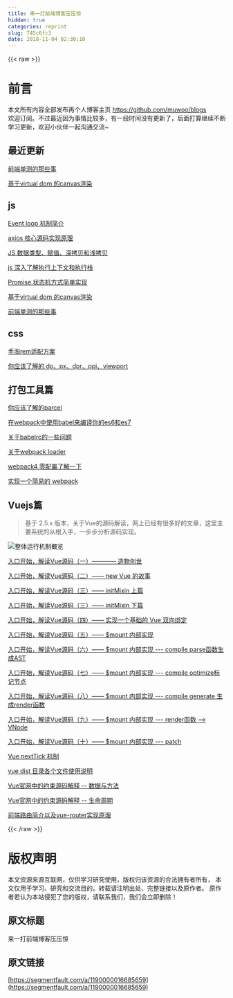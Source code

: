 ```yaml
---
title: 来一打前端博客压压惊
hidden: true
categories: reprint
slug: 745c6fc3
date: 2018-11-04 02:30:10
---
```


{{< raw >}}
<h1 id="articleHeader0">&#x524D;&#x8A00;</h1><p>&#x672C;&#x6587;&#x6240;&#x6709;&#x5185;&#x5BB9;&#x5168;&#x90E8;&#x53D1;&#x5E03;&#x518D;&#x4E2A;&#x4EBA;&#x535A;&#x5BA2;&#x4E3B;&#x9875; <a href="https://github.com/muwoo/blogs" rel="nofollow noreferrer" target="_blank">https://github.com/muwoo/blogs</a><br>&#x6B22;&#x8FCE;&#x8BA2;&#x9605;&#x3002;&#x4E0D;&#x8FC7;&#x6700;&#x8FD1;&#x56E0;&#x4E3A;&#x4E8B;&#x60C5;&#x6BD4;&#x8F83;&#x591A;&#xFF0C;&#x6709;&#x4E00;&#x6BB5;&#x65F6;&#x95F4;&#x6CA1;&#x6709;&#x66F4;&#x65B0;&#x4E86;&#xFF0C;&#x540E;&#x9762;&#x6253;&#x7B97;&#x7EE7;&#x7EED;&#x4E0D;&#x65AD;&#x5B66;&#x4E60;&#x66F4;&#x65B0;&#xFF0C;&#x6B22;&#x8FCE;&#x5C0F;&#x4F19;&#x4F34;&#x4E00;&#x8D77;&#x6C9F;&#x901A;&#x4EA4;&#x6D41;~</p><h2 id="articleHeader1">&#x6700;&#x8FD1;&#x66F4;&#x65B0;</h2><p><a href="https://github.com/muwoo/blogs/issues/33" rel="nofollow noreferrer" target="_blank">&#x524D;&#x7AEF;&#x5355;&#x6D4B;&#x7684;&#x90A3;&#x4E9B;&#x4E8B;</a></p><p><a href="https://github.com/muwoo/blogs/issues/32" rel="nofollow noreferrer" target="_blank">&#x57FA;&#x4E8E;virtual dom &#x7684;canvas&#x6E32;&#x67D3;</a></p><h2 id="articleHeader2">js</h2><p><a href="https://github.com/monkeyWangs/blogs/issues/14" rel="nofollow noreferrer" target="_blank">Event loop &#x673A;&#x5236;&#x7B80;&#x4ECB;</a></p><p><a href="https://github.com/muwoo/blogs/blob/master/src/axios/1.md" rel="nofollow noreferrer" target="_blank">axios &#x6838;&#x5FC3;&#x6E90;&#x7801;&#x5B9E;&#x73B0;&#x539F;&#x7406;</a></p><p><a href="https://github.com/monkeyWangs/blogs/issues/18" rel="nofollow noreferrer" target="_blank">JS &#x6570;&#x636E;&#x7C7B;&#x578B;&#x3001;&#x8D4B;&#x503C;&#x3001;&#x6DF1;&#x62F7;&#x8D1D;&#x548C;&#x6D45;&#x62F7;&#x8D1D;</a></p><p><a href="https://github.com/monkeyWangs/blogs/issues/20" rel="nofollow noreferrer" target="_blank">js &#x6DF1;&#x5165;&#x4E86;&#x89E3;&#x6267;&#x884C;&#x4E0A;&#x4E0B;&#x6587;&#x548C;&#x6267;&#x884C;&#x6808;</a></p><p><a href="https://github.com/monkeyWangs/blogs/blob/master/src/promise/README.md" rel="nofollow noreferrer" target="_blank">Promise &#x72B6;&#x6001;&#x673A;&#x65B9;&#x5F0F;&#x7B80;&#x5355;&#x5B9E;&#x73B0;</a></p><p><a href="https://github.com/muwoo/blogs/issues/32" rel="nofollow noreferrer" target="_blank">&#x57FA;&#x4E8E;virtual dom &#x7684;canvas&#x6E32;&#x67D3;</a></p><p><a href="https://github.com/muwoo/blogs/issues/33" rel="nofollow noreferrer" target="_blank">&#x524D;&#x7AEF;&#x5355;&#x6D4B;&#x7684;&#x90A3;&#x4E9B;&#x4E8B;</a></p><h2 id="articleHeader3">css</h2><p><a href="https://github.com/monkeyWangs/blogs/issues/10" rel="nofollow noreferrer" target="_blank">&#x624B;&#x6DD8;rem&#x9002;&#x914D;&#x65B9;&#x6848;</a></p><p><a href="https://github.com/monkeyWangs/blogs/issues/8" rel="nofollow noreferrer" target="_blank">&#x4F60;&#x5E94;&#x8BE5;&#x4E86;&#x89E3;&#x7684; dp&#x3001;px&#x3001;dpr&#x3001;ppi&#x3001;viewport</a></p><h2 id="articleHeader4">&#x6253;&#x5305;&#x5DE5;&#x5177;&#x7BC7;</h2><p><a href="https://github.com/monkeyWangs/blogs/issues/5" rel="nofollow noreferrer" target="_blank">&#x4F60;&#x5E94;&#x8BE5;&#x4E86;&#x89E3;&#x7684;parcel</a></p><p><a href="https://github.com/monkeyWangs/blogs/issues/3" rel="nofollow noreferrer" target="_blank">&#x5728;webpack&#x4E2D;&#x4F7F;&#x7528;babel&#x6765;&#x7F16;&#x8BD1;&#x4F60;&#x7684;es6&#x548C;es7</a></p><p><a href="https://github.com/monkeyWangs/blogs/issues/6" rel="nofollow noreferrer" target="_blank">&#x5173;&#x4E8E;babelrc&#x7684;&#x4E00;&#x4E9B;&#x95EE;&#x9898;</a></p><p><a href="https://github.com/monkeyWangs/blogs/issues/15" rel="nofollow noreferrer" target="_blank">&#x5173;&#x4E8E;webpack loader</a></p><p><a href="https://github.com/monkeyWangs/blogs/issues/19" rel="nofollow noreferrer" target="_blank">webpack4 &#x96F6;&#x914D;&#x7F6E;&#x4E86;&#x89E3;&#x4E00;&#x4E0B;</a></p><p><a href="https://github.com/muwoo/blogs/issues/29" rel="nofollow noreferrer" target="_blank">&#x5B9E;&#x73B0;&#x4E00;&#x4E2A;&#x7B80;&#x6613;&#x7684; webpack</a></p><h2 id="articleHeader5">Vuejs&#x7BC7;</h2><blockquote>&#x57FA;&#x4E8E; 2.5.x &#x7248;&#x672C;&#xFF0C;&#x5173;&#x4E8E;Vue&#x7684;&#x6E90;&#x7801;&#x89E3;&#x8BFB;&#xFF0C;&#x7F51;&#x4E0A;&#x5DF2;&#x7ECF;&#x6709;&#x5F88;&#x591A;&#x597D;&#x7684;&#x6587;&#x7AE0;&#xFF0C;&#x8FD9;&#x91CC;&#x4E3B;&#x8981;&#x7CFB;&#x7EDF;&#x7684;&#x4ECE;&#x6839;&#x5165;&#x624B;&#xFF0C;&#x4E00;&#x6B65;&#x6B65;&#x5206;&#x6790;&#x6E90;&#x7801;&#x5B9E;&#x73B0;&#x3002;</blockquote><p><span class="img-wrap"><img data-src="/img/remote/1460000016685662?w=1079&amp;h=544" src="https://static.alili.tech/img/remote/1460000016685662?w=1079&amp;h=544" alt="&#x6574;&#x4F53;&#x8FD0;&#x884C;&#x673A;&#x5236;&#x6982;&#x89C8;" title="&#x6574;&#x4F53;&#x8FD0;&#x884C;&#x673A;&#x5236;&#x6982;&#x89C8;" style="cursor:pointer;display:inline"></span></p><p><a href="https://github.com/monkeyWangs/blogs/blob/master/src/Vue/1.md" rel="nofollow noreferrer" target="_blank">&#x5165;&#x53E3;&#x5F00;&#x59CB;&#xFF0C;&#x89E3;&#x8BFB;Vue&#x6E90;&#x7801;&#xFF08;&#x4E00;&#xFF09;&#x2014;&#x2014;&#x2014;&#x2014; &#x9020;&#x7269;&#x521B;&#x4E16;</a></p><p><a href="https://github.com/monkeyWangs/blogs/blob/master/src/Vue/2.md" rel="nofollow noreferrer" target="_blank">&#x5165;&#x53E3;&#x5F00;&#x59CB;&#xFF0C;&#x89E3;&#x8BFB;Vue&#x6E90;&#x7801;&#xFF08;&#x4E8C;&#xFF09;&#x2014;&#x2014; new Vue &#x7684;&#x6545;&#x4E8B;</a></p><p><a href="https://github.com/monkeyWangs/blogs/blob/master/src/Vue/3.md" rel="nofollow noreferrer" target="_blank">&#x5165;&#x53E3;&#x5F00;&#x59CB;&#xFF0C;&#x89E3;&#x8BFB;Vue&#x6E90;&#x7801;&#xFF08;&#x4E09;&#xFF09;&#x2014;&#x2014; initMixin &#x4E0A;&#x7BC7;</a></p><p><a href="https://github.com/monkeyWangs/blogs/blob/master/src/Vue/4.md" rel="nofollow noreferrer" target="_blank">&#x5165;&#x53E3;&#x5F00;&#x59CB;&#xFF0C;&#x89E3;&#x8BFB;Vue&#x6E90;&#x7801;&#xFF08;&#x4E09;&#xFF09;&#x2014;&#x2014; initMixin &#x4E0B;&#x7BC7;</a></p><p><a href="https://github.com/monkeyWangs/blogs/blob/master/src/Vue/5.md" rel="nofollow noreferrer" target="_blank">&#x5165;&#x53E3;&#x5F00;&#x59CB;&#xFF0C;&#x89E3;&#x8BFB;Vue&#x6E90;&#x7801;&#xFF08;&#x56DB;&#xFF09;&#x2014;&#x2014; &#x5B9E;&#x73B0;&#x4E00;&#x4E2A;&#x57FA;&#x7840;&#x7684; Vue &#x53CC;&#x5411;&#x7ED1;&#x5B9A;</a></p><p><a href="https://github.com/monkeyWangs/blogs/blob/master/src/Vue/6.md" rel="nofollow noreferrer" target="_blank">&#x5165;&#x53E3;&#x5F00;&#x59CB;&#xFF0C;&#x89E3;&#x8BFB;Vue&#x6E90;&#x7801;&#xFF08;&#x4E94;&#xFF09;&#x2014;&#x2014; $mount &#x5185;&#x90E8;&#x5B9E;&#x73B0;</a></p><p><a href="https://github.com/monkeyWangs/blogs/blob/master/src/Vue/7.md" rel="nofollow noreferrer" target="_blank">&#x5165;&#x53E3;&#x5F00;&#x59CB;&#xFF0C;&#x89E3;&#x8BFB;Vue&#x6E90;&#x7801;&#xFF08;&#x516D;&#xFF09;&#x2014;&#x2014; $mount &#x5185;&#x90E8;&#x5B9E;&#x73B0; --- compile parse&#x51FD;&#x6570;&#x751F;&#x6210;AST</a></p><p><a href="https://github.com/monkeyWangs/blogs/blob/master/src/Vue/8.md" rel="nofollow noreferrer" target="_blank">&#x5165;&#x53E3;&#x5F00;&#x59CB;&#xFF0C;&#x89E3;&#x8BFB;Vue&#x6E90;&#x7801;&#xFF08;&#x4E03;&#xFF09;&#x2014;&#x2014; $mount &#x5185;&#x90E8;&#x5B9E;&#x73B0; --- compile optimize&#x6807;&#x8BB0;&#x8282;&#x70B9;</a></p><p><a href="https://github.com/monkeyWangs/blogs/blob/master/src/Vue/9.md" rel="nofollow noreferrer" target="_blank">&#x5165;&#x53E3;&#x5F00;&#x59CB;&#xFF0C;&#x89E3;&#x8BFB;Vue&#x6E90;&#x7801;&#xFF08;&#x516B;&#xFF09;&#x2014;&#x2014; $mount &#x5185;&#x90E8;&#x5B9E;&#x73B0; --- compile generate &#x751F;&#x6210;render&#x51FD;&#x6570;</a></p><p><a href="https://github.com/monkeyWangs/blogs/blob/master/src/Vue/10.md" rel="nofollow noreferrer" target="_blank">&#x5165;&#x53E3;&#x5F00;&#x59CB;&#xFF0C;&#x89E3;&#x8BFB;Vue&#x6E90;&#x7801;&#xFF08;&#x4E5D;&#xFF09;&#x2014;&#x2014; $mount &#x5185;&#x90E8;&#x5B9E;&#x73B0; --- render&#x51FD;&#x6570; --&gt; VNode</a></p><p><a href="https://github.com/monkeyWangs/blogs/blob/master/src/Vue/11.md" rel="nofollow noreferrer" target="_blank">&#x5165;&#x53E3;&#x5F00;&#x59CB;&#xFF0C;&#x89E3;&#x8BFB;Vue&#x6E90;&#x7801;&#xFF08;&#x5341;&#xFF09;&#x2014;&#x2014; $mount &#x5185;&#x90E8;&#x5B9E;&#x73B0; --- patch</a></p><p><a href="https://github.com/monkeyWangs/blogs/issues/13" rel="nofollow noreferrer" target="_blank">Vue nextTick &#x673A;&#x5236;</a></p><p><a href="https://github.com/monkeyWangs/blogs/issues/4" rel="nofollow noreferrer" target="_blank">vue dist &#x76EE;&#x5F55;&#x5404;&#x4E2A;&#x6587;&#x4EF6;&#x4F7F;&#x7528;&#x8BF4;&#x660E;</a></p><p><a href="https://github.com/monkeyWangs/blogs/issues/11" rel="nofollow noreferrer" target="_blank">Vue&#x5B98;&#x7F51;&#x4E2D;&#x7684;&#x7EA6;&#x675F;&#x6E90;&#x7801;&#x89E3;&#x91CA; -- &#x6570;&#x636E;&#x4E0E;&#x65B9;&#x6CD5;</a></p><p><a href="https://github.com/monkeyWangs/blogs/issues/12" rel="nofollow noreferrer" target="_blank">Vue&#x5B98;&#x7F51;&#x4E2D;&#x7684;&#x7EA6;&#x675F;&#x6E90;&#x7801;&#x89E3;&#x91CA; -- &#x751F;&#x547D;&#x5468;&#x671F;</a></p><p><a href="https://github.com/monkeyWangs/blogs/issues/22" rel="nofollow noreferrer" target="_blank">&#x524D;&#x7AEF;&#x8DEF;&#x7531;&#x7B80;&#x4ECB;&#x4EE5;&#x53CA;vue-router&#x5B9E;&#x73B0;&#x539F;&#x7406;</a></p>
{{< /raw >}}

# 版权声明
本文资源来源互联网，仅供学习研究使用，版权归该资源的合法拥有者所有，
本文仅用于学习、研究和交流目的。转载请注明出处、完整链接以及原作者。
原作者若认为本站侵犯了您的版权，请联系我们，我们会立即删除！

## 原文标题
来一打前端博客压压惊

## 原文链接
[https://segmentfault.com/a/1190000016685659](https://segmentfault.com/a/1190000016685659)

